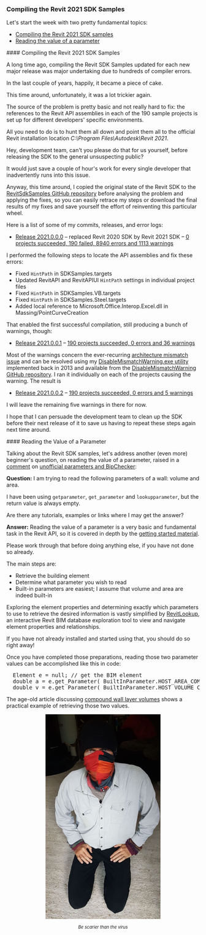 <head>
<meta http-equiv="Content-Type" content="text/html; charset=utf-8">
<link rel="stylesheet" type="text/css" href="bc.css">
<script src="https://cdn.rawgit.com/google/code-prettify/master/loader/run_prettify.js" type="text/javascript"></script>
</head>

<!---

- 2021.0.0.0
  https://github.com/jeremytammik/RevitSdkSamples/releases/tag/2021.0.0.0
  Z:\a\src\rvt\RevitSdkSamples\SDK\Samples\SDKSamples.sln
  190 projects

- getting started reading a parameter value
  https://thebuildingcoder.typepad.com/blog/2011/09/unofficial-parameters-and-bipchecker.html#comment-4905987898

- /p/2020/2020-05-07_face_mask/jeremy_with_face_mask.jpg


twitter:

Compiling the Revit 2021 SDK samples, reading the value of a parameter and scaring the virus with the #RevitAPI @AutodeskForge @AutodeskRevit #bim #DynamoBim #ForgeDevCon https://bit.ly/rvt2021sdk

Let's start the week with two pretty fundamental topics
&ndash; Compiling the Revit 2021 SDK samples
&ndash; Reading the value of a parameter...

linkedin:

Compiling the Revit 2021 SDK samples, reading the value of a parameter and scaring the virus with the #RevitAPI

https://bit.ly/rvt2021sdk

Let's start the week with two pretty fundamental topics:

- Compiling the Revit 2021 SDK samples
- Reading the value of a parameter...

#bim #DynamoBim #ForgeDevCon #Revit #API #IFC #SDK #AI #VisualStudio #Autodesk #AEC #adsk

the [Revit API discussion forum](http://forums.autodesk.com/t5/revit-api-forum/bd-p/160) thread

<center>
<img src="img/" alt="" title="" width="600"/>
<p style="font-size: 80%; font-style:italic"></p>
</center>

-->

### Compiling the Revit 2021 SDK Samples

Let's start the week with two pretty fundamental topics:

- [Compiling the Revit 2021 SDK samples](#2)
- [Reading the value of a parameter](#3)


####<a name="2"></a> Compiling the Revit 2021 SDK Samples

A long time ago, compiling the Revit SDK Samples updated for each new major release was major undertaking due to hundreds of compiler errors.

In the last couple of years, happily, it became a piece of cake.

This time around, unfortunately, it was a lot trickier again.

The source of the problem is pretty basic and not really hard to fix: the references to the Revit API assemblies in each of the 190 sample projects is set up for different developers' specific environments.

All you need to do is to hunt them all down and point them all to the official Revit installation location *C:\Program Files\Autodesk\Revit 2021*.

Hey, development team, can't you please do that for us yourself, before releasing the SDK to the general unsuspecting public?

It would just save a couple of hour's work for every single developer that inadvertently runs into this issue.

Anyway, this time around, I copied the original state of the Revit SDK to
the [RevitSdkSamples GitHub repository](https://github.com/jeremytammik/RevitSdkSamples) before
analysing the problem and applying the fixes, so you can easily retrace my steps or download the final results of my fixes and save yourself the effort of reinventing this particular wheel.

Here is a list of some of my commits, releases, and error logs:

- [Release 2021.0.0.0](https://github.com/jeremytammik/RevitSdkSamples/releases/tag/2021.0.0.0)
  &ndash; replaced Revit 2020 SDK by Revit 2021 SDK
  &ndash; [0 projects succeeded, 190 failed, 8940 errors and 1113 warnings](zip/revit_2021_sdk_samples_errors_warnings_1.txt)

I performed the following steps to locate the API assemblies and fix these errors:

- Fixed `HintPath` in SDKSamples.targets
- Updated RevitAPI and RevitAPIUI `HintPath` settings in individual project files
- Fixed `HintPath` in SDKSamples.VB.targets
- Fixed `HintPath` in SDKSamples.Steel.targets
- Added local reference to Microsoft.Office.Interop.Excel.dll in Massing/PointCurveCreation

That enabled the first successful compilation, still producing a bunch of warnings, though:

- [Release 2021.0.0.1](https://github.com/jeremytammik/RevitSdkSamples/releases/tag/2021.0.0.1)
  &ndash; [190 projects succeeded, 0 errors and 36 warnings](zip/revit_2021_sdk_samples_errors_warnings_5.txt)

Most of the warnings concern the
ever-recurring [architecture mismatch issue](http://thebuildingcoder.typepad.com/blog/2013/06/processor-architecture-mismatch-warning.html)
and can be resolved using
my [DisableMismatchWarning.exe utility](http://thebuildingcoder.typepad.com/blog/2013/07/recursively-disable-architecture-mismatch-warning.html)
implemented back in 2013 and available from
the [DisableMismatchWarning GitHub repository](https://github.com/jeremytammik/DisableMismatchWarning).
I ran it individually on each of the projects causing the warning. The result is

- [Release 2021.0.0.2](https://github.com/jeremytammik/RevitSdkSamples/releases/tag/2021.0.0.2)
  &ndash; [190 projects succeeded, 0 errors and 5 warnings](zip/revit_2021_sdk_samples_errors_warnings_6.txt)

I will leave the remaining five warnings in there for now.

I hope that I can persuade the development team to clean up the SDK before their next release of it to save us having to repeat these steps again next time around.


####<a name="3"></a> Reading the Value of a Parameter

Talking about the Revit SDK samples, let's address another (even more) beginner's question, on reading the value of a parameter, raised in
a [comment](https://thebuildingcoder.typepad.com/blog/2011/09/unofficial-parameters-and-bipchecker.html#comment-4905987898)
on [unofficial parameters and BipChecker](https://thebuildingcoder.typepad.com/blog/2011/09/unofficial-parameters-and-bipchecker.html):

**Question:** I am trying to read the following parameters of a wall: volume and area.

I have been using `getparameter`, `get_parameter` and `lookupparameter`, but the return value is always empty.

Are there any tutorials, examples or links where I may get the answer?

**Answer:** Reading the value of a parameter is a very basic and fundamental task in the Revit API, so it is covered in depth by
the [getting started material](https://thebuildingcoder.typepad.com/blog/about-the-author.html#2).

Please work through that before doing anything else, if you have not done so already.

The main steps are:

- Retrieve the building element
- Determine what parameter you wish to read
- Built-in parameters are easiest; I assume that volume and area are indeed built-in

Exploring the element properties and determining exactly which parameters to use to retrieve the desired information is vastly simplified
by [RevitLookup](https://github.com/jeremytammik/RevitLookup),
an interactive Revit BIM database exploration tool to view and navigate element properties and relationships.

If you have not already installed and started using that, you should do so right away!

Once you have completed those preparations, reading those two parameter values can be accomplished like this in code:

<pre class="code">
  Element e = null; // get the BIM element
  double a = e.get_Parameter( BuiltInParameter.HOST_AREA_COMPUTED );
  double v = e.get_Parameter( BuiltInParameter.HOST_VOLUME_COMPUTED );
</pre>

The age-old article
discussing [compound wall layer volumes](https://thebuildingcoder.typepad.com/blog/2009/02/compound-wall-layer-volumes.html) shows
a practical example of retrieving those two values.

<center>
<img src="img/jeremy_with_face_mask.jpg" alt="Jeremy with a face mask" title="Jeremy with a face mask" width="300"/>
<p style="font-size: 80%; font-style:italic">Be scarier than the virus</p>
</center>

